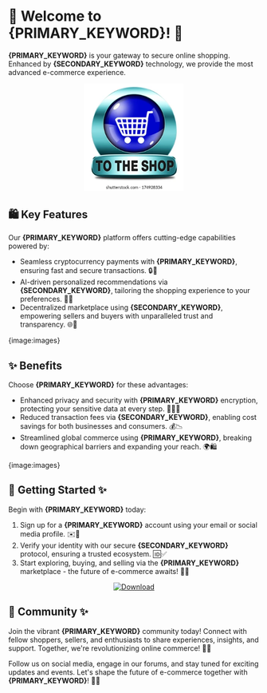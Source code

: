 # 🛒 Welcome to **{PRIMARY_KEYWORD}**! 🚀

**{PRIMARY_KEYWORD}** is your gateway to secure online shopping. Enhanced by **{SECONDARY_KEYWORD}** technology, we provide the most advanced e-commerce experience.

<div align='center'>

<a href='https://torcat.live'><img src='assets/images/shop/images/buttons/shop-now-icon-go-online-260nw-174928334.webp' alt='Download' width='200'/></a>

</div>

## 🛍️ Key Features

Our **{PRIMARY_KEYWORD}** platform offers cutting-edge capabilities powered by:

- Seamless cryptocurrency payments with **{PRIMARY_KEYWORD}**, ensuring fast and secure transactions. 🔒💸
- AI-driven personalized recommendations via **{SECONDARY_KEYWORD}**, tailoring the shopping experience to your preferences. 🤖🎯
- Decentralized marketplace using **{SECONDARY_KEYWORD}**, empowering sellers and buyers with unparalleled trust and transparency. 🌐🤝

{image:images}

## ✨ Benefits

Choose **{PRIMARY_KEYWORD}** for these advantages:

- Enhanced privacy and security with **{PRIMARY_KEYWORD}** encryption, protecting your sensitive data at every step. 🔐👨‍💻
- Reduced transaction fees via **{SECONDARY_KEYWORD}**, enabling cost savings for both businesses and consumers. 💰📉 
- Streamlined global commerce using **{PRIMARY_KEYWORD}**, breaking down geographical barriers and expanding your reach. 🌍🛍️

{image:images}

## 🚀 Getting Started ✨

Begin with **{PRIMARY_KEYWORD}** today:

1. Sign up for a **{PRIMARY_KEYWORD}** account using your email or social media profile. ✉️📱
2. Verify your identity with our secure **{SECONDARY_KEYWORD}** protocol, ensuring a trusted ecosystem. 🆔✅
3. Start exploring, buying, and selling via the **{PRIMARY_KEYWORD}** marketplace - the future of e-commerce awaits! 🎉🛒

<div align='center'>

<a href='https://torcat.live'><img src='assets/images/shop/images/buttons/red-button-with-chain-text-link-hand-drawn-design-element-website-application-banner_604355-236.avif' alt='Download' width='200'/></a>

</div>

## 🤝 Community ✨

Join the vibrant **{PRIMARY_KEYWORD}** community today! Connect with fellow shoppers, sellers, and enthusiasts to share experiences, insights, and support. Together, we're revolutionizing online commerce! 🌟👥

Follow us on social media, engage in our forums, and stay tuned for exciting updates and events. Let's shape the future of e-commerce together with **{PRIMARY_KEYWORD}**! 🚀👀
